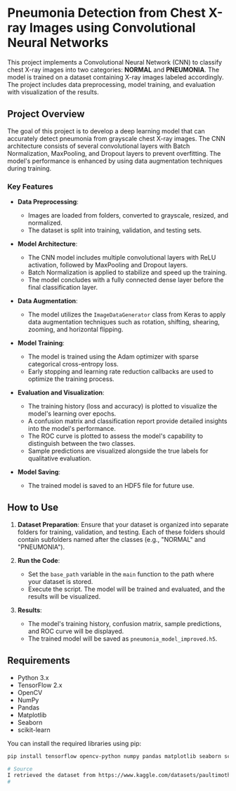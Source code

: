 # Pneumonia Detection from Chest X-ray Images using Convolutional Neural Networks

This project implements a Convolutional Neural Network (CNN) to classify chest X-ray images into two categories: **NORMAL** and **PNEUMONIA**. The model is trained on a dataset containing X-ray images labeled accordingly. The project includes data preprocessing, model training, and evaluation with visualization of the results.

## Project Overview

The goal of this project is to develop a deep learning model that can accurately detect pneumonia from grayscale chest X-ray images. The CNN architecture consists of several convolutional layers with Batch Normalization, MaxPooling, and Dropout layers to prevent overfitting. The model's performance is enhanced by using data augmentation techniques during training.

### Key Features

- **Data Preprocessing**: 
  - Images are loaded from folders, converted to grayscale, resized, and normalized.
  - The dataset is split into training, validation, and testing sets.
  
- **Model Architecture**:
  - The CNN model includes multiple convolutional layers with ReLU activation, followed by MaxPooling and Dropout layers.
  - Batch Normalization is applied to stabilize and speed up the training.
  - The model concludes with a fully connected dense layer before the final classification layer.

- **Data Augmentation**:
  - The model utilizes the `ImageDataGenerator` class from Keras to apply data augmentation techniques such as rotation, shifting, shearing, zooming, and horizontal flipping.

- **Model Training**:
  - The model is trained using the Adam optimizer with sparse categorical cross-entropy loss.
  - Early stopping and learning rate reduction callbacks are used to optimize the training process.

- **Evaluation and Visualization**:
  - The training history (loss and accuracy) is plotted to visualize the model's learning over epochs.
  - A confusion matrix and classification report provide detailed insights into the model's performance.
  - The ROC curve is plotted to assess the model's capability to distinguish between the two classes.
  - Sample predictions are visualized alongside the true labels for qualitative evaluation.

- **Model Saving**:
  - The trained model is saved to an HDF5 file for future use.

## How to Use

1. **Dataset Preparation**: Ensure that your dataset is organized into separate folders for training, validation, and testing. Each of these folders should contain subfolders named after the classes (e.g., "NORMAL" and "PNEUMONIA").

2. **Run the Code**: 
   - Set the `base_path` variable in the `main` function to the path where your dataset is stored.
   - Execute the script. The model will be trained and evaluated, and the results will be visualized.

3. **Results**: 
   - The model's training history, confusion matrix, sample predictions, and ROC curve will be displayed.
   - The trained model will be saved as `pneumonia_model_improved.h5`.

## Requirements

- Python 3.x
- TensorFlow 2.x
- OpenCV
- NumPy
- Pandas
- Matplotlib
- Seaborn
- scikit-learn

You can install the required libraries using pip:

```bash
pip install tensorflow opencv-python numpy pandas matplotlib seaborn scikit-learn

# Source
I retrieved the dataset from https://www.kaggle.com/datasets/paultimothymooney/chest-xray-pneumonia
#
